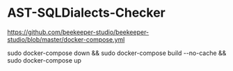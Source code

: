# AST-SQLDialects-Checker

https://github.com/beekeeper-studio/beekeeper-studio/blob/master/docker-compose.yml

sudo docker-compose down && sudo docker-compose build --no-cache && sudo docker-compose up